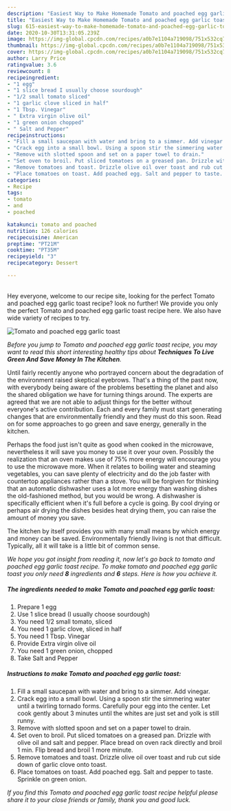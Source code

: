 ```yaml
---
description: "Easiest Way to Make Homemade Tomato and poached egg garlic toast"
title: "Easiest Way to Make Homemade Tomato and poached egg garlic toast"
slug: 615-easiest-way-to-make-homemade-tomato-and-poached-egg-garlic-toast
date: 2020-10-30T13:31:05.239Z
image: https://img-global.cpcdn.com/recipes/a0b7e1104a719098/751x532cq70/tomato-and-poached-egg-garlic-toast-recipe-main-photo.jpg
thumbnail: https://img-global.cpcdn.com/recipes/a0b7e1104a719098/751x532cq70/tomato-and-poached-egg-garlic-toast-recipe-main-photo.jpg
cover: https://img-global.cpcdn.com/recipes/a0b7e1104a719098/751x532cq70/tomato-and-poached-egg-garlic-toast-recipe-main-photo.jpg
author: Larry Price
ratingvalue: 3.6
reviewcount: 8
recipeingredient:
- "1 egg"
- "1 slice bread I usually choose sourdough"
- "1/2 small tomato sliced"
- "1 garlic clove sliced in half"
- "1 Tbsp. Vinegar"
- " Extra virgin olive oil"
- "1 green onion chopped"
- " Salt and Pepper"
recipeinstructions:
- "Fill a small saucepan with water and bring to a simmer. Add vinegar."
- "Crack egg into a small bowl. Using a spoon stir the simmering water until a twirling tornado forms. Carefully pour egg into the center. Let cook gently about 3 minutes until the whites are just set and yolk is still runny."
- "Remove with slotted spoon and set on a paper towel to drain."
- "Set oven to broil. Put sliced tomatoes on a greased pan. Drizzle with olive oil and salt and pepper. Place bread on oven rack directly and broil 1 min. Flip bread and broil 1 more minute."
- "Remove tomatoes and toast. Drizzle olive oil over toast and rub cut side down of garlic clove onto toast."
- "Place tomatoes on toast. Add poached egg. Salt and pepper to taste. Sprinkle on green onion."
categories:
- Recipe
tags:
- tomato
- and
- poached

katakunci: tomato and poached 
nutrition: 126 calories
recipecuisine: American
preptime: "PT21M"
cooktime: "PT35M"
recipeyield: "3"
recipecategory: Dessert

---
```

<br>
Hey everyone, welcome to our recipe site, looking for the perfect Tomato and poached egg garlic toast recipe? look no further! We provide you only the perfect Tomato and poached egg garlic toast recipe here. We also have wide variety of recipes to try.
<br>


![Tomato and poached egg garlic toast](https://img-global.cpcdn.com/recipes/a0b7e1104a719098/751x532cq70/tomato-and-poached-egg-garlic-toast-recipe-main-photo.jpg)

<i>Before you jump to Tomato and poached egg garlic toast recipe, you may want to read this short interesting healthy tips about 
<strong>Techniques To Live Green And Save Money In The Kitchen</strong>.</i>
</br>

Until fairly recently anyone who portrayed concern about the degradation of the environment raised skeptical eyebrows. That's a thing of the past now, with everybody being aware of the problems besetting the planet and also the shared obligation we have for turning things around. The experts are agreed that we are not able to adjust things for the better without everyone's active contribution. Each and every family must start generating changes that are environmentally friendly and they must do this soon. Read on for some approaches to go green and save energy, generally in the kitchen.

Perhaps the food just isn't quite as good when cooked in the microwave, nevertheless it will save you money to use it over your oven. Possibly the realization that an oven makes use of 75% more energy will encourage you to use the microwave more. When it relates to boiling water and steaming vegetables, you can save plenty of electricity and do the job faster with countertop appliances rather than a stove. You will be forgiven for thinking that an automatic dishwasher uses a lot more energy than washing dishes the old-fashioned method, but you would be wrong. A dishwasher is specifically efficient when it's full before a cycle is going. By cool drying or perhaps air drying the dishes besides heat drying them, you can raise the amount of money you save.

The kitchen by itself provides you with many small means by which energy and money can be saved. Environmentally friendly living is not that difficult. Typically, all it will take is a little bit of common sense.


<i>We hope you got insight from reading it, now let's go back to tomato and poached egg garlic toast recipe. To make tomato and poached egg garlic toast you only need <strong>8</strong> ingredients and <strong>6</strong> steps. Here is how you achieve it.
</i>

##### The ingredients needed to make Tomato and poached egg garlic toast:

1. Prepare 1 egg
1. Use 1 slice bread (I usually choose sourdough)
1. You need 1/2 small tomato, sliced
1. You need 1 garlic clove, sliced in half
1. You need 1 Tbsp. Vinegar
1. Provide  Extra virgin olive oil
1. You need 1 green onion, chopped
1. Take  Salt and Pepper


##### Instructions to make Tomato and poached egg garlic toast:

1. Fill a small saucepan with water and bring to a simmer. Add vinegar.
1. Crack egg into a small bowl. Using a spoon stir the simmering water until a twirling tornado forms. Carefully pour egg into the center. Let cook gently about 3 minutes until the whites are just set and yolk is still runny.
1. Remove with slotted spoon and set on a paper towel to drain.
1. Set oven to broil. Put sliced tomatoes on a greased pan. Drizzle with olive oil and salt and pepper. Place bread on oven rack directly and broil 1 min. Flip bread and broil 1 more minute.
1. Remove tomatoes and toast. Drizzle olive oil over toast and rub cut side down of garlic clove onto toast.
1. Place tomatoes on toast. Add poached egg. Salt and pepper to taste. Sprinkle on green onion.


<i>If you find this Tomato and poached egg garlic toast recipe helpful please share it to your close friends or family, thank you and good luck.</i>
